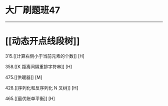 # 大厂刷题班47


---


# [[动态开点线段树]]

315.[[计算右侧小于当前元素的个数]] [H]

358.[[K 距离间隔重排字符串]] [H]  

475.[[供暖器]] [M]

428.[[序列化和反序列化 N 叉树]]  [H]  

465.[[最优账单平衡]] [H]

